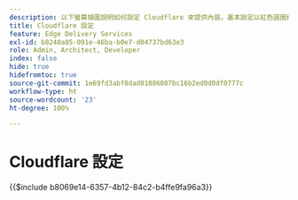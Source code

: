 ```yaml
---
description: 以下螢幕擷圖說明如何設定 Cloudflare 來提供內容。基本設定以紅色圓圈標示。
title: Cloudflare 設定
feature: Edge Delivery Services
exl-id: b8240a05-091e-46ba-b0e7-d04737bd63e3
role: Admin, Architect, Developer
index: false
hide: true
hidefromtoc: true
source-git-commit: 1e69fd3abf8dad01886007bc16b2ed0d0df0777c
workflow-type: ht
source-wordcount: '23'
ht-degree: 100%

---
```


# Cloudflare 設定

{{$include b8069e14-6357-4b12-84c2-b4ffe9fa96a3}}

